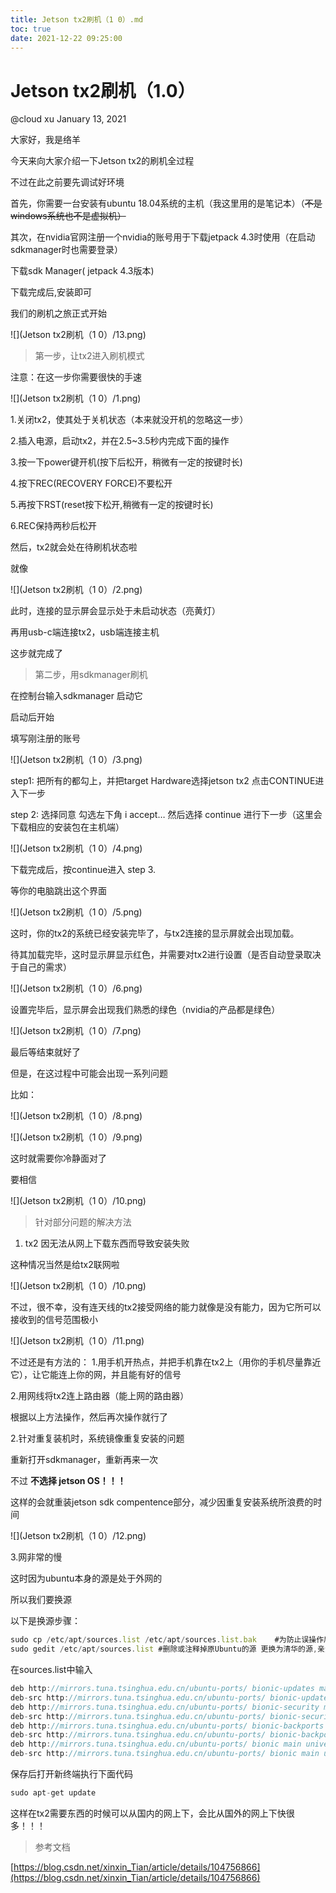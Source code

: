 ```yaml
---
title: Jetson tx2刷机（1 0）.md
toc: true
date: 2021-12-22 09:25:00
---
```

# Jetson tx2刷机（1.0）

@cloud xu January 13, 2021 

大家好，我是络羊

今天来向大家介绍一下Jetson tx2的刷机全过程

不过在此之前要先调试好环境

首先，你需要一台安装有ubuntu 18.04系统的主机（我这里用的是笔记本）（~~不是windows系统也不是虚拟机）~~

其次，在nvidia官网注册一个nvidia的账号用于下载jetpack 4.3时使用（在启动sdkmanager时也需要登录）

下载sdk Manager( jetpack 4.3版本)

下载完成后,安装即可

我们的刷机之旅正式开始

![](Jetson tx2刷机（1 0）/13.png)

> 第一步，让tx2进入刷机模式
> 

注意：在这一步你需要很快的手速

![](Jetson tx2刷机（1 0）/1.png)

1.关闭tx2，使其处于关机状态（本来就没开机的忽略这一步）

2.插入电源，启动tx2，并在2.5~3.5秒内完成下面的操作

3.按一下power键开机(按下后松开，稍微有一定的按键时长)

4.按下REC(RECOVERY FORCE)不要松开

5.再按下RST(reset按下松开,稍微有一定的按键时长)

6.REC保持两秒后松开

然后，tx2就会处在待刷机状态啦

就像

![](Jetson tx2刷机（1 0）/2.png)

此时，连接的显示屏会显示处于未启动状态（亮黄灯）

再用usb-c端连接tx2，usb端连接主机

这步就完成了

> 第二步，用sdkmanager刷机
> 

在控制台输入sdkmanager 启动它

启动后开始

填写刚注册的账号

![](Jetson tx2刷机（1 0）/3.png)

step1: 把所有的都勾上，并把target Hardware选择jetson tx2 点击CONTINUE进入下一步

step 2: 选择同意 勾选左下角 i accept… 然后选择 continue 进行下一步（这里会下载相应的安装包在主机端）

![](Jetson tx2刷机（1 0）/4.png)

下载完成后，按continue进入 step 3.

等你的电脑跳出这个界面

![](Jetson tx2刷机（1 0）/5.png)

这时，你的tx2的系统已经安装完毕了，与tx2连接的显示屏就会出现加载。

待其加载完毕，这时显示屏显示红色，并需要对tx2进行设置（是否自动登录取决于自己的需求）

![](Jetson tx2刷机（1 0）/6.png)

设置完毕后，显示屏会出现我们熟悉的绿色（nvidia的产品都是绿色）

![](Jetson tx2刷机（1 0）/7.png)

最后等结束就好了

但是，在这过程中可能会出现一系列问题

比如：

![](Jetson tx2刷机（1 0）/8.png)

![](Jetson tx2刷机（1 0）/9.png)

这时就需要你冷静面对了

要相信

![](Jetson tx2刷机（1 0）/10.png)

> 针对部分问题的解决方法
> 
1. tx2 因无法从网上下载东西而导致安装失败

这种情况当然是给tx2联网啦

![](Jetson tx2刷机（1 0）/10.png)

不过，很不幸，没有连天线的tx2接受网络的能力就像是没有能力，因为它所可以接收到的信号范围极小

![](Jetson tx2刷机（1 0）/11.png)

不过还是有方法的：
1.用手机开热点，并把手机靠在tx2上（用你的手机尽量靠近它），让它能连上你的网，并且能有好的信号

2.用网线将tx2连上路由器（能上网的路由器）

根据以上方法操作，然后再次操作就行了

2.针对重复装机时，系统镜像重复安装的问题

重新打开sdkmanager，重新再来一次

不过   **不选择 jetson OS！！！**

这样的会就重装jetson sdk compentence部分，减少因重复安装系统所浪费的时间

![](Jetson tx2刷机（1 0）/12.png)

3.网非常的慢

这时因为ubuntu本身的源是处于外网的

所以我们要换源

以下是换源步骤：

```jsx
sudo cp /etc/apt/sources.list /etc/apt/sources.list.bak    #为防止误操作后无法恢复，先备份原文件sources.list
sudo gedit /etc/apt/sources.list #删除或注释掉原Ubuntu的源 更换为清华的源,亲测可用
```

在sources.list中输入

```jsx
deb http://mirrors.tuna.tsinghua.edu.cn/ubuntu-ports/ bionic-updates main restricted universe multiverse
deb-src http://mirrors.tuna.tsinghua.edu.cn/ubuntu-ports/ bionic-updates main restricted universe multiverse
deb http://mirrors.tuna.tsinghua.edu.cn/ubuntu-ports/ bionic-security main restricted universe multiverse
deb-src http://mirrors.tuna.tsinghua.edu.cn/ubuntu-ports/ bionic-security main restricted universe multiverse
deb http://mirrors.tuna.tsinghua.edu.cn/ubuntu-ports/ bionic-backports main restricted universe multiverse
deb-src http://mirrors.tuna.tsinghua.edu.cn/ubuntu-ports/ bionic-backports main restricted universe multiverse
deb http://mirrors.tuna.tsinghua.edu.cn/ubuntu-ports/ bionic main universe restricted
deb-src http://mirrors.tuna.tsinghua.edu.cn/ubuntu-ports/ bionic main universe restricted
```

保存后打开新终端执行下面代码

```jsx
sudo apt-get update
```

这样在tx2需要东西的时候可以从国内的网上下，会比从国外的网上下快很多！！！

> 参考文档
> 

[https://blog.csdn.net/xinxin_Tian/article/details/104756866](https://blog.csdn.net/xinxin_Tian/article/details/104756866)